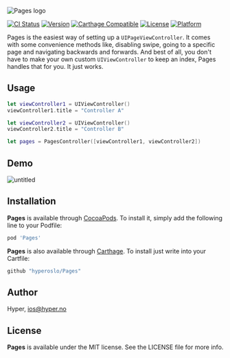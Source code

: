 ![Pages logo](https://raw.githubusercontent.com/hyperoslo/Pages/master/Images/pages_logo.png)

[![CI Status](http://img.shields.io/travis/hyperoslo/Pages.svg?style=flat)](https://travis-ci.org/hyperoslo/Pages)
[![Version](https://img.shields.io/cocoapods/v/Pages.svg?style=flat)](http://cocoadocs.org/docsets/Pages)
[![Carthage Compatible](https://img.shields.io/badge/Carthage-compatible-4BC51D.svg?style=flat)](https://github.com/Carthage/Carthage)
[![License](https://img.shields.io/cocoapods/l/Pages.svg?style=flat)](http://cocoadocs.org/docsets/Pages)
[![Platform](https://img.shields.io/cocoapods/p/Pages.svg?style=flat)](http://cocoadocs.org/docsets/Pages)

Pages is the easiest way of setting up a `UIPageViewController`. It comes with some convenience methods like, disabling swipe, going to a specific page and navigating backwards and forwards. And best of all, you don't have to make your own custom `UIViewController` to keep an index, Pages handles that for you. It just works.

## Usage

```swift
let viewController1 = UIViewController()
viewController1.title = "Controller A"

let viewController2 = UIViewController()
viewController2.title = "Controller B"

let pages = PagesController([viewController1, viewController2])
```

## Demo
![untitled](Screenshots/demo.gif)

## Installation

**Pages** is available through [CocoaPods](http://cocoapods.org). To install
it, simply add the following line to your Podfile:

```ruby
pod 'Pages'
```

**Pages** is also available through [Carthage](https://github.com/Carthage/Carthage).
To install just write into your Cartfile:

```ruby
github "hyperoslo/Pages"
```

## Author

Hyper, ios@hyper.no

## License

**Pages** is available under the MIT license. See the LICENSE file for more info.
